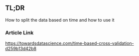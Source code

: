 ## TL;DR
How to split the data based on time and how to use it

### Article Link
https://towardsdatascience.com/time-based-cross-validation-d259b13d42b8
